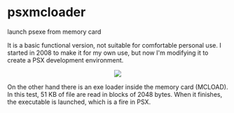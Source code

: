 # psxmcloader
launch psexe from memory card

It is a basic functional version, not suitable for comfortable personal use. I started in 2008 to make it for my own use, but now I'm modifying it to create a PSX development environment.
<center><img src='https://github.com/rpsubc8/psxmcloader/blob/master/previews/mctool.gif></center>

It consists of the MCTOOL (Windows), which is a .MCR file generator of the PSX cards (15 blocks of 8192 bytes), allowing 122880 - 512 EXE header bytes.

<center><img src='https://github.com/rpsubc8/psxmcloader/blob/master/previews/psxmcloader.gif></center>
  
On the other hand there is an exe loader inside the memory card (MCLOAD). In this test, 51 KB of file are read in blocks of 2048 bytes. When it finishes, the executable is launched, which is a fire in PSX.

<center><img src='https://github.com/rpsubc8/psxmcloader/blob/master/previews/psxmcloader2.gif></center>
